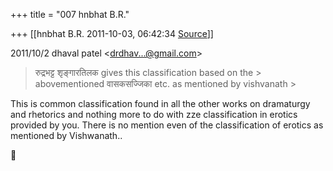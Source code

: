 +++
title = "007 hnbhat B.R."

+++
[[hnbhat B.R.	2011-10-03, 06:42:34 [Source](https://groups.google.com/g/samskrita/c/DpYktXeBZbg)]]



  
  

2011/10/2 dhaval patel \<[drdhav...@gmail.com]()\>

  

> रुद्रभट्ट शृङ्गारतिलक gives this classification based on the > abovementioned वासकसज्जिका etc. as mentioned by vishvanath >
> 
> >   
> > 
> > 
> >   
> > 

  

  

This is common classification found in all the other works on dramaturgy
and rhetorics and nothing more to do with zze classification in erotics provided by you. There is no mention even of the classification of erotics as mentioned by Vishwanath..




